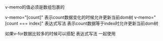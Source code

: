 v-memo的值必须是数组包裹的   

v-memo="[count]" 表示count数据变化的时候允许更新当前dom树
v-memo="[count === index]" 表达式写法 表示count数据等于index时允许更新当前dom树


如果v-for数据比较多的时候可以搭配 表达式写法 一起使用